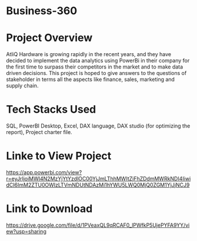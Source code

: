 # Business-360


# Project Overview
AtliQ Hardware is growing rapidly in the recent years, and they have decided to implement the data analytics using PowerBi in their company for the first time to surpass their competitors in the market and to make data driven decisions. This project is hoped to give answers to the questions of stakeholder in terms all the aspects like finance, sales, marketing and supply chain.

# Tech Stacks Used
SQL, PowerBI Desktop, Excel, DAX language, DAX studio (for optimizing the report), Project charter file.

# Linke to View Project
https://app.powerbi.com/view?r=eyJrIjoiMWI4N2MzYjYtYzdlOC00YjJmLThhMWItZjFhZDdmMWRkNDI4IiwidCI6ImM2ZTU0OWIzLTVmNDUtNDAzMi1hYWU5LWQ0MjQ0ZGM1YjJjNCJ9

# Link to Download
https://drive.google.com/file/d/1PVeaxQL9qRCAF0_lPWfkP5UjePYFA9YY/view?usp=sharing

